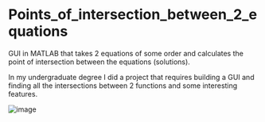 # Points_of_intersection_between_2_equations
GUI in MATLAB that takes 2 equations of some order and calculates the point of intersection between the equations (solutions).

In my undergraduate degree I did a project that requires building a GUI and finding all the intersections between 2 functions and some interesting features.

![image](https://user-images.githubusercontent.com/80626713/140990165-8f50cc68-2894-4a1d-86e2-2138f3fa0a7e.png)


